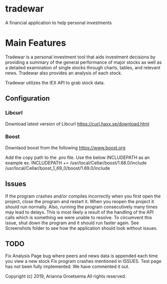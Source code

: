 # tradewar
A financial application to help personal investments

# Main Features
Tradewar is a personal investment tool that aids investment decisions by providing a summary of the general performance of major stocks as well as a detailed examination of single stocks through charts, tables, and relevant news. Tradewar also provides an analysis of each stock.

Tradewar utilizes the IEX API to grab stock data.

## Configuration
### Libcurl
Download latest version of Libcurl 
https://curl.haxx.se/download.html

### Boost
Downlaod boost from the following 
https://www.boost.org

Add the copy path to the .pro file. Use the below INCLUDEPATH as an example
ex. INCLUDEPATH += /usr/local/Cellar/boost/1.68.0/include
/usr/local/Cellar/boost_1_69_0/boost/1.69.0/include

## Issues
If the program crashes and/or compiles incorrectly when you first open the project, close the program and restart it. When you reopen the project it should run normally.
Also, running the program consecutively many times may lead to delays. 
This is most likely a result of the handling of the API calls which is something we were unable to resolve.
To circumvent this issue, shut down the program and it should run faster again. 
See Screenshots folder to see how the application should look without issues.

## TODO
Fix Analysis Page bug where peers and news data is appended each time you view a new stock
Fix program crashes mentioned in ISSUES.
Test page has not been fully implemented. We have commented it out.

Copyright (c) 2019, Arianna Groetsema
All rights reserved.
